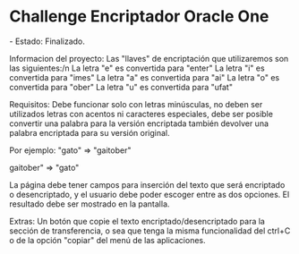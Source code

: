 <h1>Challenge Encriptador Oracle One</h1>
- Estado: Finalizado.

<p>
  Informacion del proyecto:
  Las "llaves" de encriptación que utilizaremos son las siguientes:/n
  La letra "e" es convertida para "enter"
  La letra "i" es convertida para "imes"
  La letra "a" es convertida para "ai"
  La letra "o" es convertida para "ober"
  La letra "u" es convertida para "ufat"
</p>

<p>
  Requisitos:
  Debe funcionar solo con letras minúsculas,
  no deben ser utilizados letras con acentos ni caracteres especiales,
  debe ser posible convertir una palabra para la versión encriptada también devolver una palabra encriptada para su versión original.

  
  Por ejemplo:
  "gato" => "gaitober"

  
  gaitober" => "gato"

  
  La página debe tener campos para inserción del texto que será encriptado o desencriptado, y el usuario debe poder escoger entre as dos opciones.
  El resultado debe ser mostrado en la pantalla.
</p>

<p>
  Extras:
  Un botón que copie el texto encriptado/desencriptado para la sección de transferencia, o sea que tenga la misma funcionalidad del ctrl+C o de la opción "copiar" del menú de las aplicaciones.
</p>

